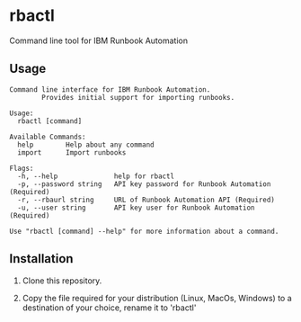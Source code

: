 # rbactl
Command line tool for IBM Runbook Automation


## Usage

```
Command line interface for IBM Runbook Automation.
        Provides initial support for importing runbooks.

Usage:
  rbactl [command]

Available Commands:
  help        Help about any command
  import      Import runbooks

Flags:
  -h, --help              help for rbactl
  -p, --password string   API key password for Runbook Automation (Required)
  -r, --rbaurl string     URL of Runbook Automation API (Required)
  -u, --user string       API key user for Runbook Automation (Required)

Use "rbactl [command] --help" for more information about a command.
```

## Installation

1. Clone this repository. 

2. Copy the file required for your distribution (Linux, MacOs, Windows) to a destination of your choice, rename it to 'rbactl'
